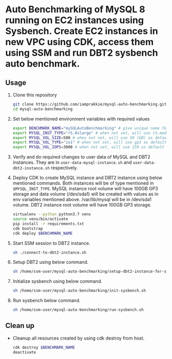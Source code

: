 
# Auto Benchmarking of MySQL 8 running on EC2 instances using Sysbench. Create EC2 instances in new VPC using CDK, access them using SSM and run DBT2 sysbench auto benchmark.

## Usage

1. Clone this repository
    ```bash
    git clone https://github.com/iamprakkie/mysql-auto-benchmarking.git
    cd mysql-auto-benchmarking
    ```

1. Set below mentioned environment variables with required values
    ```bash
    export BENCHMARK_NAME="mySQLAutoBenchmarking" # give unique name for your benchmarking. This will your CDK app name
    export MYSQL_INST_TYPE="r5.8xlarge" # when not set, will use t3.medium as default value
    export MYSQL_VOL_SIZE=500 # when not set, will use 50 (GB) as default value
    export MYSQL_VOL_TYPE="io1" # when not set, will use gp3 as default value
    export MYSQL_VOL_IOPS=3000 # when not set, will use 150 as default value. This value will be used only for gp3, io1 and io2 volume types.
    ```
1. Verify and do required changes to user data of MySQL and DBT2 instances. They are in `user-data-mysql-instance.sh` and `user-data-dbt2-instance.sh` respectively.

1. Deploy CDK to create MySQL instance and DBT2 instance using below mentioned commands. Both instances will be of type mentioned in `$MYSQL_INST_TYPE`. MySQL instance root volume will have 100GB GP3 storage and data volume (/dev/sda1) will be created with values as in env variables mentioned above. /var/lib/mysql will be in /dev/sda1 volume. DBT2 instance root volume will have 100GB GP3 storage. 
    ```bash
    virtualenv --python python3.7 venv
    source venv/bin/activate
    pip install -r requirements.txt
    cdk bootstrap
    cdk deploy $BENCHMARK_NAME
    ```

1. Start SSM session to DBT2 instance.
    ```bash
    sh ./connect-to-dbt2-instance.sh
    ```

1. Setup DBT2 using below command.
    ```bash
    sh /home/ssm-user/mysql-auto-benchmarking/setup-dbt2-instance-for-sysbench.sh
    ```

1. Initialize sysbench using below command.
    ```bash
    sh /home/ssm-user/mysql-auto-benchmarking/init-sysbench.sh
    ```

1. Run sysbench below command.
    ```bash
    sh /home/ssm-user/mysql-auto-benchmarking/run-sysbench.sh
    ```

## Clean up

* Cleanup all resources created by using cdk destroy from host.
    ```bash
    cdk destroy $BENCHMARK_NAME
    deactivate
    ```
